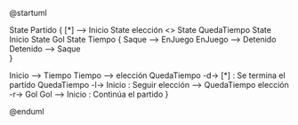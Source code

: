 @startuml

State Partido {
  [*] --> Inicio
  State elección <<choice>>
  State QuedaTiempo 
  State Inicio
  State Gol
  State Tiempo {
    Saque --> EnJuego
    EnJuego --> Detenido
    Detenido --> Saque    
  }

Inicio --> Tiempo
Tiempo --> elección 
QuedaTiempo -d-> [*] : Se termina el partido
QuedaTiempo -l-> Inicio : Seguir
elección --> QuedaTiempo 
elección -r-> Gol
Gol --> Inicio : Continúa el partido
}

@enduml

